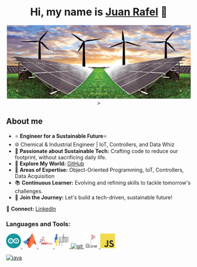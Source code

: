 <div align="center">
<h1 align="center">Hi, my name is <a href="[https://aristi.dev](https://www.linkedin.com/in/juan-rafel-ss/)">Juan Rafel</a> 👋</h1>
</div>
<div align="center">

<img src="R.jpeg" alt="My vision" width="500" height="200">>


<div align="left">

## About me

- ⭐ **Engineer for a Sustainable Future**⭐
- 🌐 Chemical & Industrial Engineer | IoT, Controllers, and Data Whiz
- 🚀 **Passionate about Sustainable Tech:** Crafting code to reduce our footprint, without sacrificing daily life.
- 📲 **Explore My World:** [GitHub](https://github.com/DEFITOSO)
- 📐 **Areas of Expertise:** Object-Oriented Programming, IoT, Controllers, Data Acquisition
- 📚 **Continuous Learner:** Evolving and refining skills to tackle tomorrow's challenges.
- 🌱 **Join the Journey:** Let's build a tech-driven, sustainable future!

🔗 **Connect:** [LinkedIn](https://linkedin.com/in/juan-rafel-ss) 
<br>

<h3 align="left">Languages and Tools:</h3>
<p align="left"> 
<a href="https://www.arduino.cc/" target="_blank" rel="noreferrer"> <img src="arduino-1.svg" alt="arduino" width="40" height="40"/> </a> 
<a href="https://es.mathworks.com/" target="_blank" rel="noreferrer"> <img src="matlab.svg" alt="Mathlab" width="40" height="40"/> </a> 
<a href="https://www.solidworks.com/" target="_blank" rel="noreferrer"> <img src="solidworks.svg" alt="cplusplus" width="40" height="40"/> </a> 
<a href="https://www.python.org/" target="_blank" rel="noreferrer"> <img src="python-3.svg" alt="css3" width="40" height="40"/> </a> 
<a href="https://git-scm.com/" target="_blank" rel="noreferrer"> <img src="https://www.vectorlogo.zone/logos/git-scm/git-scm-icon.svg" alt="git" width="40" height="40"/> </a> 
<a href="https://www.microsoft.com/es-es/sql-server" target="_blank" rel="noreferrer"> <img src="microsoft-sql-server-1.svg" alt="html5" width="40" height="40"/> </a> 
<a href="https://www.javascript.com/" target="_blank" rel="noreferrer"> <img src="logo-javascript.svg" alt="java" width="40" height="40"/> </a> 

<a href="https://www.java.com" target="_blank" rel="noreferrer"> <img src="java-4.svgg" alt="java" width="40" height="40"/> </a> 

</p>


